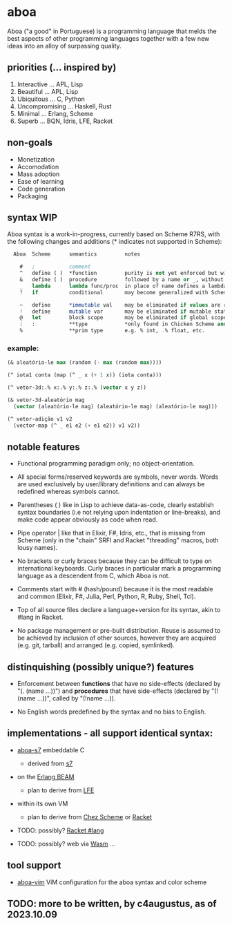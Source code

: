 # aboa

Aboa ("a good" in Portuguese) is a programming language that melds
the best aspects of other programming languages together with a few
new ideas into an alloy of surpassing quality.

## priorities (... inspired by)

1. Interactive ... APL, Lisp
2. Beautiful ... APL, Lisp
3. Ubiquitous ... C, Python
4. Uncompromising ... Haskell, Rust
5. Minimal ... Erlang, Scheme
6. Superb ... BQN, Idris, LFE, Racket

## non-goals

- Monetization
- Accomodation
- Mass adoption
- Ease of learning
- Code generation
- Packaging

## syntax WIP

Aboa syntax is a work-in-progress, currently based on Scheme R7RS,
with the following changes and additions (* indicates not supported in Scheme):

```scheme
  Aboa  Scheme      semantics         notes

    #   ;           comment
    ^   define ( )  *function         purity is not yet enforced but will be eventually
    &   define ( )  procedure         followed by a name or _, without enclosing ( )
    _   lambda      lambda func/proc  in place of name defines a lambda, i.e. anonymous function
    ?   if          conditional       may become generalized with Scheme "cond"

    ~   define      *immutable val    may be eliminated if values are replaced with functions
    !   define      mutable var       may be eliminated if mutable state is prohibited
    @   let         block scope       may be eliminated if global scope is eliminated
    :   :           **type            *only found in Chicken Scheme and Racket
    %               **prim type       e.g. % int, .% float, etc.

```
### example:

```scheme
(& aleatório-le max (random (- max (random max))))

(^ iota1 conta (map (^ _ x (+ 1 x)) (iota conta)))

(^ vetor-3d:.% x:.% y:.% z:.% (vector x y z))

(& vetor-3d-aleatório mag
  (vector (aleatório-le mag) (aleatório-le mag) (aleatório-le mag)))

(^ vetor-adição v1 v2
  (vector-map (^ _ e1 e2 (+ e1 e2)) v1 v2))

```

## notable features

- Functional programming paradigm only; no object-orientation.

- All special forms/reserved keywords are symbols, never words. Words
  are used exclusively by user/library definitions and can always be
  redefined whereas symbols cannot.

- Parentheses ( ) like in Lisp to achieve data-as-code, clearly establish
  syntax boundaries (i.e not relying upon indentation or line-breaks),
  and make code appear obviously as code when read.

- Pipe operator | like that in Elixir, F#, Idris, etc., that is missing
  from Scheme (only in the "chain" SRFI and Racket "threading" macros,
  both lousy names).

- No brackets or curly braces because they can be difficult to type
  on international keyboards. Curly braces in particular mark a
  programming language as a descendent from C, which Aboa is not.

- Comments start with # (hash/pound) because it is the most readable
  and common (Elixir, F#, Julia, Perl, Python, R, Ruby, Shell, Tcl).

- Top of all source files declare a language+version for its syntax,
  akin to #lang in Racket.

- No package management or pre-built distribution. Reuse is assumed
  to be achieved by inclusion of other sources, however they are
  acquired (e.g. git, tarball) and arranged (e.g. copied, symlinked).

## distinquishing (possibly unique?) features

- Enforcement between **functions** that have no side-effects (declared by
  "(. (name ...))") and **procedures** that have side-effects (declared by
  "(! (name ...))", called by "(!name ...)).

- No English words predefined by the syntax and no bias to English.

## implementations - all support identical syntax:

- [aboa-s7](code/aboa-s7) embeddable C
  * derived from [s7](https://github.com/aboalang/s7-patched)

- on the [Erlang BEAM](https://github.com/aboalang/otp)
  * plan to derive from [LFE](https://github.com/aboalang/LFE)

- within its own VM
  * plan to derive from [Chez Scheme](https://github.com/aboalang/ChezScheme)
or [Racket](https://github.com/aboalang/racket)

- TODO: possibly? [Racket #lang](https://docs.racket-lang.org/guide/hash-languages.html)

- TODO: possibly? web via [Wasm](https://webassembly.org) ...

## tool support

- [aboa-vim](code/aboa-vim) ViM configuration for the aboa syntax and color scheme

## TODO: more to be written, by c4augustus, as of 2023.10.09
